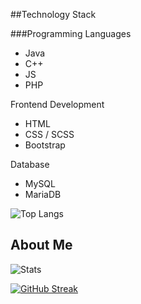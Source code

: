 ##Technology Stack

###Programming Languages
- Java <br>
- C++ <br>
- JS <br>
- PHP <br>

Frontend Development
- HTML
- CSS / SCSS
- Bootstrap

Database
- MySQL
- MariaDB

![Top Langs](https://github-readme-stats.vercel.app/api/top-langs/?username=varev-dev&layout=compact&theme=bear&langs_count=10&hide_border=true)

<h2>About Me</h2>

![Stats](https://github-readme-stats.vercel.app/api?username=varev-dev&count_private=true&show_icons=true&theme=bear&hide_border=true)


[![GitHub Streak](http://github-readme-streak-stats.herokuapp.com?user=varev-dev&theme=bear&hide_border=true)](https://git.io/streak-stats)
